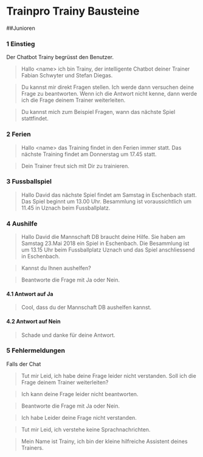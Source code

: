 # Trainpro Trainy Bausteine
##Junioren
### 1 Einstieg 

Der Chatbot Trainy begrüsst den Benutzer.

> Hallo \<name\> ich bin Trainy, der intelligente Chatbot deiner Trainer Fabian Schwyter und Stefan Diegas.

> Du kannst mir direkt Fragen stellen. Ich werde dann versuchen deine Frage zu beantworten. Wenn ich die Antwort nicht kenne, dann werde ich die Frage deinem Trainer weiterleiten.

> Du kannst mich zum Beispiel Fragen, wann das nächste Spiel stattfindet.

### 2 Ferien 

> Hallo \<name\> das Training findet in den Ferien immer statt. Das nächste Training findet am Donnerstag um 17.45 statt.

> Dein Trainer freut sich mit Dir zu trainieren.

### 3 Fussballspiel

> Hallo David das nächste Spiel findet am Samstag in Eschenbach statt. Das Spiel beginnt um 13.00 Uhr. Besammlung ist voraussichtlich um 11.45 in Uznach beim Fussballplatz.

### 4 Aushilfe

> Hallo David die Mannschaft DB braucht deine Hilfe. Sie haben am Samstag 23.Mai 2018 ein Spiel in Eschenbach. Die Besammlung ist um 13.15 Uhr beim Fussballplatz Uznach und das Spiel anschliessend in Eschenbach.

> Kannst du Ihnen aushelfen?

> Beantworte die Frage mit Ja oder Nein.

#### 4.1 Antwort auf Ja

> Cool, dass du der Mannschaft DB aushelfen kannst.

#### 4.2 Antwort auf Nein

> Schade und danke für deine Antwort.

### 5 Fehlermeldungen
Falls der Chat
> Tut mir Leid, ich habe deine Frage leider nicht verstanden. Soll ich die Frage deinem Trainer weiterleiten? 

> Ich kann deine Frage leider nicht beantworten.

> Beantworte die Frage mit Ja oder Nein.

> Ich habe Leider deine Frage nicht verstanden.

>Tut mir Leid, ich verstehe keine Sprachnachrichten.

>Mein Name ist Trainy, ich bin der kleine hilfreiche Assistent deines Trainers.





